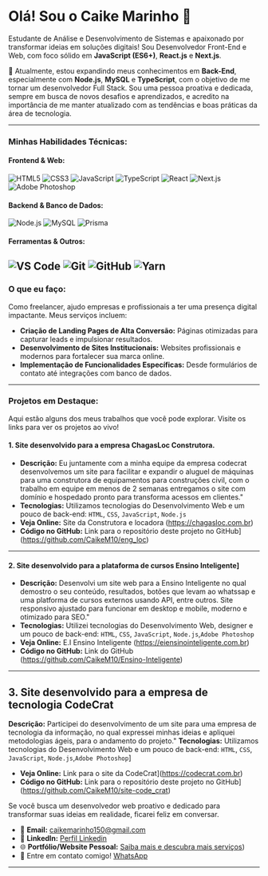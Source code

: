 # Olá! Sou o Caike Marinho 👋

Estudante de Análise e Desenvolvimento de Sistemas e apaixonado por transformar ideias em soluções digitais! Sou Desenvolvedor Front-End e Web, com foco sólido em **JavaScript (ES6+)**, **React.js** e **Next.js**.

🚀 Atualmente, estou expandindo meus conhecimentos em **Back-End**, especialmente com **Node.js**, **MySQL** e **TypeScript**, com o objetivo de me tornar um desenvolvedor Full Stack. Sou uma pessoa proativa e dedicada, sempre em busca de novos desafios e aprendizados, e acredito na importância de me manter atualizado com as tendências e boas práticas da área de tecnologia.

---

### Minhas Habilidades Técnicas:

#### Frontend & Web:
![HTML5](https://img.shields.io/badge/HTML5-E34F26?style=for-the-badge&logo=html5&logoColor=white)
![CSS3](https://img.shields.io/badge/CSS3-1572B6?style=for-the-badge&logo=css3&logoColor=white)
![JavaScript](https://img.shields.io/badge/JavaScript-F7DF1E?style=for-the-badge&logo=javascript&logoColor=black)
![TypeScript](https://img.shields.io/badge/TypeScript-007ACC?style=for-the-badge&logo=typescript&logoColor=white)
![React](https://img.shields.io/badge/React-61DAFB?style=for-the-badge&logo=react&logoColor=black)
![Next.js](https://img.shields.io/badge/Next.js-000000?style=for-the-badge&logo=nextdotjs&logoColor=white)
![Adobe Photoshop](https://img.shields.io/badge/Adobe%20Photoshop-31A8FF?style=for-the-badge&logo=adobe%20photoshop&logoColor=white)

#### Backend & Banco de Dados:
![Node.js](https://img.shields.io/badge/Node.js-339933?style=for-the-badge&logo=nodedotjs&logoColor=white)
![MySQL](https://img.shields.io/badge/MySQL-4479A1?style=for-the-badge&logo=mysql&logoColor=white)
![Prisma](https://img.shields.io/badge/Prisma-3982CE?style=for-the-badge&logo=prisma&logoColor=white)

#### Ferramentas & Outros:
![VS Code](https://img.shields.io/badge/VS%20Code-007ACC?style=for-the-badge&logo=visualstudiocode&logoColor=white)
![Git](https://img.shields.io/badge/Git-F05032?style=for-the-badge&logo=git&logoColor=white)
![GitHub](https://img.shields.io/badge/GitHub-181717?style=for-the-badge&logo=github&logoColor=white)
![Yarn](https://img.shields.io/badge/Yarn-2C8EBB?style=for-the-badge&logo=yarn&logoColor=white)
---

### O que eu faço:

Como freelancer, ajudo empresas e profissionais a ter uma presença digital impactante. Meus serviços incluem:

* **Criação de Landing Pages de Alta Conversão:** Páginas otimizadas para capturar leads e impulsionar resultados.
* **Desenvolvimento de Sites Institucionais:** Websites profissionais e modernos para fortalecer sua marca online.
* **Implementação de Funcionalidades Específicas:** Desde formulários de contato até integrações com banco de dados.

---

### Projetos em Destaque:

Aqui estão alguns dos meus trabalhos que você pode explorar. Visite os links para ver os projetos ao vivo!

#### **1. Site desenvolvido para a empresa ChagasLoc Construtora.**

* **Descrição:**  Eu juntamente com a minha equipe da empresa codecrat desenvolvemos um site para facilitar e expandir o aluguel de máquinas para uma construtora de equipamentos para construções civil, com o trabalho em equipe em menos de 2 semanas entregamos o site com domínio e hospedado pronto para transforma acessos em clientes."
* **Tecnologias:**  Utilizamos tecnologias do Desenvolvimento Web e um pouco de back-end: `HTML`, `CSS`, `JavaScript`, `Node.js`
* **Veja Online:** Site da Construtora e locadora (https://chagasloc.com.br)
* **Código no GitHub:** Link para o repositório deste projeto no GitHub](https://github.com/CaikeM10/eng_loc)


---

#### **2. Site desenvolvido para a plataforma de cursos Ensino Inteligente]**

* **Descrição:** Desenvolvi um site web para a Ensino Inteligente no qual demostro o seu conteúdo, resultados, botões que levam ao whatssap e uma platforma de cursos externos usando API, entre outros. Site responsivo ajustado para funcionar em desktop e mobile, moderno e otimizado para SEO."
* **Tecnologias:**  Utilizei tecnologias do Desenvolvimento Web, designer e um pouco de back-end: `HTML`, `CSS`, `JavaScript`, `Node.js`,`Adobe Photoshop`
* **Veja Online:** E.I Ensino Inteligente (https://eiensinointeligente.com.br)
* **Código no GitHub:** Link do GitHub (https://github.com/CaikeM10/Ensino-Inteligente)


---
## **3. Site desenvolvido para a empresa de tecnologia CodeCrat**

**Descrição:** Participei do desenvolvimento de um site para uma empresa de tecnologia da informação, no qual expressei minhas ideias e apliquei metodologias ágeis, para o andamento do projeto."
**Tecnologias:**  Utilizamos tecnologias do Desenvolvimento Web e um pouco de back-end: `HTML`, `CSS`, `JavaScript`, `Node.js`,`Adobe Photoshop`]
* **Veja Online:** Link para o site da CodeCrat](https://codecrat.com.br)
* **Código no GitHub:** Link para o repositório deste projeto no GitHub](https://github.com/CaikeM10/site-code_crat)


Se você busca um desenvolvedor web proativo e dedicado para transformar suas ideias em realidade, ficarei feliz em conversar.

* 📧 **Email:** [caikemarinho150@gmail.com](mailto:caikemarinho150@gmail.com)
* 🔗 **LinkedIn:** [Perfil Linkedin](https://www.linkedin.com/in/caikemarinho/)
* 🌐 **Portfólio/Website Pessoal:** [Saiba mais e descubra mais serviços](https://www.caikemarinho.com))
* 📲 Entre em contato comigo!  [WhatsApp](https://wa.me/5588999172635) 

---

